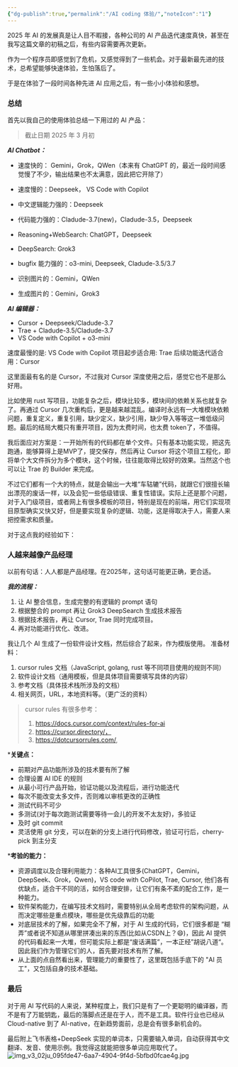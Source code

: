 ```yaml
---
{"dg-publish":true,"permalink":"/AI coding 体验/","noteIcon":"1"}
---
```



2025 年 AI 的发展真是让人目不暇接，各种公司的 AI 产品迭代速度真快，甚至在我写这篇文章的初稿之后，有些内容需要再次更新。

作为一个程序员即感觉到了危机，又感觉得到了一些机会。对于最新最先进的技术，总希望能够快速体验，生怕落后了。

于是在体验了一段时间各种先进 AI 应用之后，有一些小小体验和感想。


### 总结
首先以我自己的使用体验总结一下用过的 AI 产品：
> 截止日期 2025 年 3 月初

***AI  Chatbot：***

- 速度快的： Gemini，Grok，QWen（本来有 ChatGPT 的，最近一段时间感觉慢了不少，输出结果也不太满意，因此把它开除了）

- 速度慢的：Deepseek， VS Code with Copilot

- 中文逻辑能力强的：Deepseek

- 代码能力强的：Cladude-3.7(new)，Cladude-3.5，Deepseek

- Reasoning+WebSearch:  ChatGPT，Deepseek

- DeepSearch: Grok3

- bugfix 能力强的：o3-mini, Deepseek, Cladude-3.5/3.7

- 识别图片的：Gemini，QWen

- 生成图片的：Gemini，Grok3


***AI 编辑器：***
- Cursor + Deepseek/Cladude-3.7
- Trae + Cladude-3.5/Cladude-3.7
- VS Code with Copilot + o3-mini

速度最慢的是: VS Code with Copilot
项目起步适合用: Trae
后续功能迭代适合用：Cursor

这里面最有名的是 Cursor，不过我对 Cursor 深度使用之后，感觉它也不是那么好用。

比如使用 rust 写项目，功能复杂之后，模块比较多，模块间的依赖关系也就复杂了。再通过 Cursor 几次重构后，更是越来越混乱。编译时永远有一大堆模块依赖问题，重复定义，重复引用，缺少定义，缺少引用，缺少导入等等这一堆低级问题。最后的结局大概只有重开项目，因为太费时间，也太费 token了，不值得。

我后面应对方案是：一开始所有的代码都在单个文件。只有基本功能实现，把这先跑通，能够算得上是MVP了，提交保存，然后再让 Cursor 将这个项目工程化，即将单个大文件拆分为多个模块，这个时候，往往能取得比较好的效果。当然这个也可以让 Trae 的 Builder 来完成。

不过它们都有一个大的特点，就是会输出一大堆“车轱辘”代码，就跟它们很擅长输出漂亮的废话一样，以及会犯一些低级错误、重复性错误。实际上还是那个问题，对于入门级项目，或者网上有很多模板的项目，特别是现在的前端，用它们实现项目原型确实又快又好，但是要实现复杂的逻辑、功能，这是得取决于人，需要人来把控需求和质量。

对于这点我的经验如下：

### 人越来越像产品经理
以前有句话：人人都是产品经理。在2025年，这句话可能更正确，更合适。

***我的流程：***
1. 让 AI 整合信息，生成完整的有逻辑的 prompt 语句
2. 根据整合的 prompt 再让 Grok3 DeepSearch 生成技术报告
3. 根据技术报告，再让 Cursor, Trae 同时完成项目。
4. 再对功能进行优化、改进。


我让几个 AI 生成了一份软件设计文档，然后综合了起来，作为模版使用。
准备材料：
1.  cursor rules 文档（JavaScript, golang, rust 等不同项目使用的规则不同）
2. 软件设计文档（通用模板，但是具体项目需要填写具体的内容）
3. 参考文档（具体技术栈所涉及的文档）
4. 相关网页，URL，本地资料等。（更广泛的资料）

> cursor rules 有很多参考：
> 1. https://docs.cursor.com/context/rules-for-ai
> 2. https://cursor.directory/， 
> 3. https://dotcursorrules.com/, 


***关键点：**
- 前期对产品功能所涉及的技术要有所了解
- 合理设置 AI IDE 的规则
- 从最小可行产品开始，验证功能以及流程后，进行功能迭代
- 每次不能改变太多文件，否则难以审核更改的正确性
- 测试代码不可少
- 多测试(对于每次跑测试需要等待一会儿的开发不太友好)，多验证
- 及时 git commit
- 灵活使用 git 分支，可以在新的分支上进行代码修改，验证可行后，cherry-pick 到主分支


***考验的能力：**
- 资源调度以及合理利用能力：各种AI工具很多(ChatGPT，Gemini，DeepSeek、Grok，Qwen)，VS code with CoPilot, Trae, Cursor, 他们各有优缺点，适合干不同的活，如何合理安排，让它们有条不紊的配合工作，是一种能力。
- 软件架构能力，在编写技术文档时，需要特别从全局考虑软件的架构问题，从而决定哪些是重点模块，哪些是优先级靠后的功能
- 对底层技术的了解，如果完全不了解，对于 AI 生成的代码，它们很多都是 “糊弄”或者说不知道从哪里拼凑出来的东西(比如从CSDN上？😄)，因此 AI 提供的代码看起来一大堆，但可能实际上都是“废话满篇”，一本正经”胡说八道“。因此我们作为管理它们的人，首先要对技术有所了解。
- 从上面的点自然看出来，管理能力的重要性了，这里既包括手底下的 "AI 员工"，又包括自身的技术基础。


### 最后

对于用 AI 写代码的人来说，某种程度上，我们只是有了一个更聪明的编译器，而不是有了万能钥匙，最后的落脚点还是在于人，而不是工具。软件行业也已经从 Cloud-native 到了 AI-native，在新趋势面前，总是会有很多新机会的。


最后附上飞书表格+DeepSeek 实现的单词本，只需要输入单词，自动获得其中文翻译、发音、使用示例。我觉得这就能把很多单词应用取代了。
![img_v3_02ju_095fde47-6aa7-4904-9f4d-5bfbd0fcae4g.jpg](https://fastly.jsdelivr.net/gh/Cactusinhand/images_repo/images/img_v3_02ju_095fde47-6aa7-4904-9f4d-5bfbd0fcae4g.jpg)

